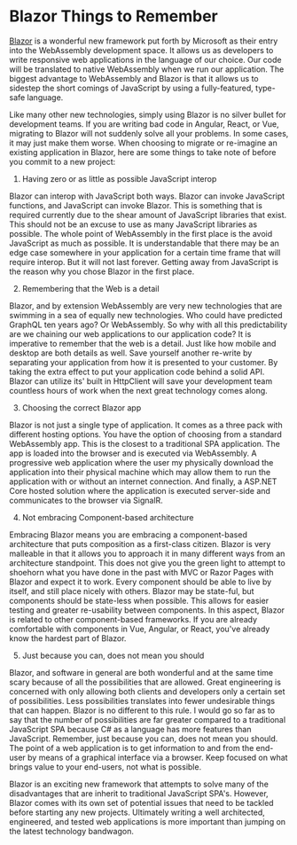 # Blazor Things to Remember

[Blazor](https://dotnet.microsoft.com/apps/aspnet/web-apps/blazor) is a wonderful new framework put forth by Microsoft as their entry into the WebAssembly development space. It allows us as developers to write responsive web applications in the language of our choice. Our code will be translated to native WebAssembly when we run our application. The biggest advantage to WebAssembly and Blazor is that it allows us to sidestep the short comings of JavaScript by using a fully-featured, type-safe language.

Like many other new technologies, simply using Blazor is no silver bullet for development teams. If you are writing bad code in Angular, React, or Vue, migrating to Blazor will not suddenly solve all your problems. In some cases, it may just make them worse. When choosing to migrate or re-imagine an existing application in Blazor, here are some things to take note of before you commit to a new project:

1) Having zero or as little as possible JavaScript interop

Blazor can interop with JavaScript both ways. Blazor can invoke JavaScript functions, and JavaScript can invoke Blazor. This is something that is required currently due to the shear amount of JavaScript libraries that exist. This should not be an excuse to use as many JavaScript libraries as possible. The whole point of WebAssembly in the first place is the avoid JavaScript as much as possible. It is understandable that there may be an edge case somewhere in your application for a certain time frame that will require interop. But it will not last forever. Getting away from JavaScript is the reason why you chose Blazor in the first place.

2) Remembering that the Web is a detail

Blazor, and by extension WebAssembly are very new technologies that are swimming in a sea of equally new technologies. Who could have predicted GraphQL ten years ago? Or WebAssembly. So why with all this predictability are we chaining our web applications to our application code? It is imperative to remember that the web is a detail. Just like how mobile and desktop are both details as well. Save yourself another re-write by separating your application from how it is presented to your customer. By taking the extra effect to put your application code behind a solid API. Blazor can utilize its' built in HttpClient will save your development team countless hours of work when the next great technology comes along.

3) Choosing the correct Blazor app

Blazor is not just a single type of application. It comes as a three pack with different hosting options. You have the option of choosing from a standard WebAssembly app. This is the closest to a traditional SPA application. The app is loaded into the browser and is executed via WebAssembly. A progressive web application where the user my physically download the application into their physical machine which may allow them to run the application with or without an internet connection. And finally, a ASP.NET Core hosted solution where the application is executed server-side and communicates to the browser via SignalR.

4) Not embracing Component-based architecture

Embracing Blazor means you are embracing a component-based architecture that puts composition as a first-class citizen. Blazor is very malleable in that it allows you to approach it in many different ways from an architecture standpoint. This does not give you the green light to attempt to shoehorn what you have done in the past with MVC or Razor Pages with Blazor and expect it to work. Every component should be able to live by itself, and still place nicely with others. Blazor may be state-ful, but components should be state-less when possible. This allows for easier testing and greater re-usability between components. In this aspect, Blazor is related to other component-based frameworks. If you are already comfortable with components in Vue, Angular, or React, you've already know the hardest part of Blazor.

5) Just because you can, does not mean you should

Blazor, and software in general are both wonderful and at the same time scary because of all the possibilities that are allowed. Great engineering is concerned with only allowing both clients and developers only a certain set of possibilities. Less possibilities translates into fewer undesirable things that can happen. Blazor is no different to this rule. I would go so far as to say that the number of possibilities are far greater compared to a traditional JavaScript SPA because C# as a language has more features than JavaScript. Remember, just because you can, does not mean you should. The point of a web application is to get information to and from the end-user by means of a graphical interface via a browser. Keep focused on what brings value to your end-users, not what is possible.

Blazor is an exciting new framework that attempts to solve many of the disadvantages that are inherit to traditional JavaScript SPA's. However, Blazor comes with its own set of potential issues that need to be tackled before starting any new projects. Ultimately writing a well architected, engineered, and tested web applications is more important than jumping on the latest technology bandwagon.

